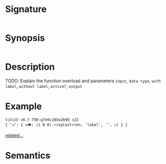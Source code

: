 # Signature
```vikid-signature
```

# Synopsis
```vikid-synopsis
```

# Description
TODO: Explain the function overload and parameters `input`, `data type`, `with label`, `without label`, `active?`, `output`

# Example
```vikid-script
𝕍i𝕂i𝔻 v0.7-750-g7e6c265e2b95 s22
{ ‘⌂’: { a👁: ⟨1 0 0⟩.«rayCast»(∅n, 'label', '', ☑) } }
```


[related...](active?)

# Semantics

